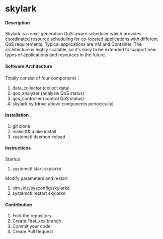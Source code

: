 # skylark

#### Description
Skylark is a next-generation QoS-aware scheduler which provides coordinated resource scheduling for co-located applications with different QoS requirements. Typical applications are VM and Container. The architecture is highly scalable, so it's easy to be extended to support new types of applications and resources in the future.

#### Software Architecture

Totally consist of four components：
1.  data_collector (collect data)
2.  qos_analyzer (analysis QoS status)
3.  qos_controller (control QoS status)
4.  skylark.py (drive above components periodically)

#### Installation

1.  git clone <url>
2.  make && make install
3.  systemctl daemon-reload

#### Instructions

Startup
1.  systemctl start skylarkd

Modify parameters and restart
1.  vim /etc/sysconfig/skylarkd
2.  systemctl restart skylarkd

#### Contribution

1.  Fork the repository
2.  Create Feat_xxx branch
3.  Commit your code
4.  Create Pull Request
